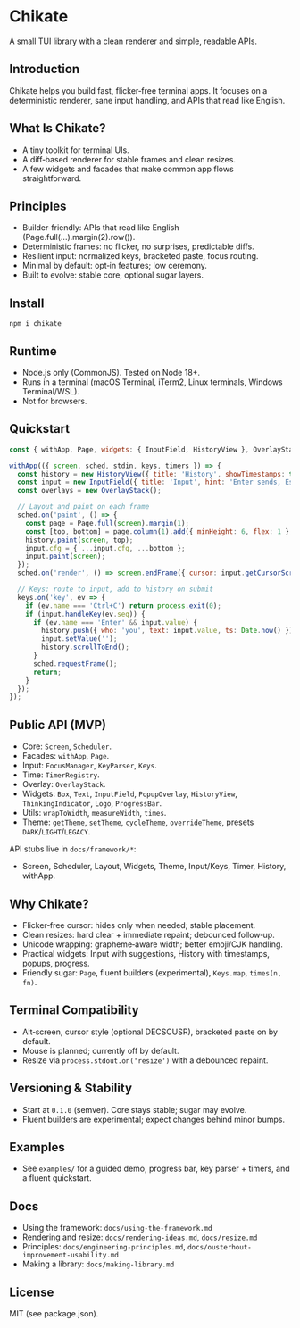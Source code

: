 # Chikate

A small TUI library with a clean renderer and simple, readable APIs.

## Introduction
Chikate helps you build fast, flicker‑free terminal apps. It focuses on a deterministic renderer, sane input handling, and APIs that read like English.

## What Is Chikate?
- A tiny toolkit for terminal UIs.
- A diff‑based renderer for stable frames and clean resizes.
- A few widgets and facades that make common app flows straightforward.

## Principles
- Builder‑friendly: APIs that read like English (Page.full(...).margin(2).row()).
- Deterministic frames: no flicker, no surprises, predictable diffs.
- Resilient input: normalized keys, bracketed paste, focus routing.
- Minimal by default: opt‑in features; low ceremony.
- Built to evolve: stable core, optional sugar layers.

## Install
```
npm i chikate
```

## Runtime
- Node.js only (CommonJS). Tested on Node 18+.
- Runs in a terminal (macOS Terminal, iTerm2, Linux terminals, Windows Terminal/WSL).
- Not for browsers.

## Quickstart
```js
const { withApp, Page, widgets: { InputField, HistoryView }, OverlayStack, theme } = require('chikate');

withApp(({ screen, sched, stdin, keys, timers }) => {
  const history = new HistoryView({ title: 'History', showTimestamps: true });
  const input = new InputField({ title: 'Input', hint: 'Enter sends, Esc clears' });
  const overlays = new OverlayStack();

  // Layout and paint on each frame
  sched.on('paint', () => {
    const page = Page.full(screen).margin(1);
    const [top, bottom] = page.column(1).add({ minHeight: 6, flex: 1 }, { minHeight: input.measureHeightForWidth(screen.size().width) });
    history.paint(screen, top);
    input.cfg = { ...input.cfg, ...bottom };
    input.paint(screen);
  });
  sched.on('render', () => screen.endFrame({ cursor: input.getCursorScreenPos(), showCursor: true }));

  // Keys: route to input, add to history on submit
  keys.on('key', ev => {
    if (ev.name === 'Ctrl+C') return process.exit(0);
    if (input.handleKey(ev.seq)) {
      if (ev.name === 'Enter' && input.value) {
        history.push({ who: 'you', text: input.value, ts: Date.now() });
        input.setValue('');
        history.scrollToEnd();
      }
      sched.requestFrame();
      return;
    }
  });
});
```

## Public API (MVP)
- Core: `Screen`, `Scheduler`.
- Facades: `withApp`, `Page`.
- Input: `FocusManager`, `KeyParser`, `Keys`.
- Time: `TimerRegistry`.
- Overlay: `OverlayStack`.
- Widgets: `Box`, `Text`, `InputField`, `PopupOverlay`, `HistoryView`, `ThinkingIndicator`, `Logo`, `ProgressBar`.
- Utils: `wrapToWidth`, `measureWidth`, `times`.
- Theme: `getTheme`, `setTheme`, `cycleTheme`, `overrideTheme`, presets `DARK`/`LIGHT`/`LEGACY`.

API stubs live in `docs/framework/*`:
- Screen, Scheduler, Layout, Widgets, Theme, Input/Keys, Timer, History, withApp.

## Why Chikate?
- Flicker‑free cursor: hides only when needed; stable placement.
- Clean resizes: hard clear + immediate repaint; debounced follow‑up.
- Unicode wrapping: grapheme‑aware width; better emoji/CJK handling.
- Practical widgets: Input with suggestions, History with timestamps, popups, progress.
- Friendly sugar: `Page`, fluent builders (experimental), `Keys.map`, `times(n, fn)`.

## Terminal Compatibility
- Alt‑screen, cursor style (optional DECSCUSR), bracketed paste on by default.
- Mouse is planned; currently off by default.
- Resize via `process.stdout.on('resize')` with a debounced repaint.

## Versioning & Stability
- Start at `0.1.0` (semver). Core stays stable; sugar may evolve.
- Fluent builders are experimental; expect changes behind minor bumps.

## Examples
- See `examples/` for a guided demo, progress bar, key parser + timers, and a fluent quickstart.

## Docs
- Using the framework: `docs/using-the-framework.md`
- Rendering and resize: `docs/rendering-ideas.md`, `docs/resize.md`
- Principles: `docs/engineering-principles.md`, `docs/ousterhout-improvement-usability.md`
- Making a library: `docs/making-library.md`

## License
MIT (see package.json).
